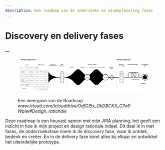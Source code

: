 ```yaml
---
description: Een roadmap van de onderzoeks en eindoplevering fases
---
```


# Discovery en delivery fases

__

<figure><img src="../.gitbook/assets/Page 1.png" alt=""><figcaption><p>Een weergave van de Roadmap <em>www.icloud.com/iclouddrive/0dfGI5x_OkDBCKX_C7o6-Wplw#Design_rationale</em></p></figcaption></figure>

Deze roadmap is een houvast samen met mijn JIRA planning, het geeft een inzicht in hoe ik mijn project en design rationale indeel. Dit deel ik in met fases, de onderzoeksfase noem ik de discovery fase, waar ik ontdek, bedenk en creëer. En in de delivery fase komt alles bij elkaar en ontwikkel het uiteindelijke prototype.&#x20;
